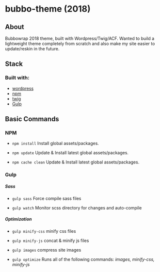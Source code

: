 # bubbo-theme (2018)

## About
Bubbowrap 2018 theme, built with Wordpress/Twig/ACF. Wanted to build a lightweight theme completely from scratch and also make my site easier to update/reskin in the future.

## Stack

### Built with:

- [wordpress](https://wordpress.org/)
- [npm](https://docs.npmjs.com/cli/install)
- [twig](https://twig.symfony.com)
- [Gulp](https://github.com/gulpjs/gulp/blob/master/docs/API.md)


## Basic Commands

### NPM
 - `npm install` Install global assets/packages.

 - `npm update` Update & Install latest global assets/packages.

 - `npm cache clean` Update & Install latest global assets/packages.

### Gulp

##### Sass

 - `gulp sass` Force compile sass files 

 - `gulp watch` Monitor scss directory for changes and auto-compile


##### Optimization

 - `gulp minify-css` minify css files

 - `gulp minify-js` concat & minify js files

 - `gulp images` compress site images

 - `gulp optimize` Runs all of the following commands: *images, minify-css, minify-js*

